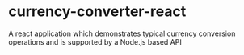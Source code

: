 # currency-converter-react
A react application which demonstrates typical currency conversion operations and is supported by a Node.js based API 
